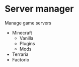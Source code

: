 # Server manager
Manage game servers
* Minecraft
    * Vanilla
    * Plugins
    * Mods
* Terraria
* Factorio